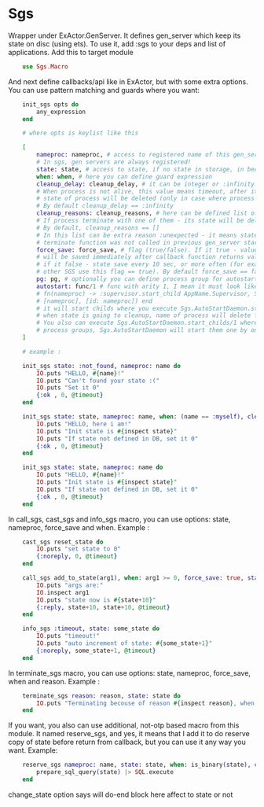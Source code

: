 Sgs
===

Wrapper under ExActor.GenServer. It defines gen_server which keep its state on disc (using ets). To use it, add :sgs to your deps and list of applications. Add this to target module

```elixir
	use Sgs.Macro
```

And next define callbacks/api like in ExActor, but with some extra options. You can use pattern matching and guards where you want:

```elixir
	init_sgs opts do
		any_expression
	end

	# where opts is keylist like this

	[
		nameproc: nameproc, # access to registered name of this gen_server. 
		# In sgs, gen servers are always registered!
		state: state, # access to state, if no state in storage, in becomes :not_found
		when: when, # here you can define guard expression
		cleanup_delay: cleanup_delay, # it can be integer or :infinity. 
		# When process is not alive, this value means timeout, after it reached - 
		# state of process will be deleted (only in case where process not alive now).
		# By default cleanup_delay == :infinity
		cleanup_reasons: cleanup_reasons, # here can be defined list of reasons of termination. 
		# If process terminate with one of them - its state will be deleted immediately. 
		# By default, cleanup_reasons == []
		# In this list can be extra reason :unexpected - it means state cleanup in case of
		# terminate function was not called in previous gen_server start.
		force_save: force_save, # flag (true/false). If it true - value of state
		# will be saved immediately after callback function returns value
		# if it false - state save every 10 sec, or more often (for example if
		# other SGS use this flag == true). By default force_save == false
		pg: pg, # optionally you can define process group for autostart. 
		autostart: func/1 # func with arity 1, I mean it must look like:
		# fn(nameproc) -> :supervisor.start_child AppName.Supervisor, Supervisor.Spec.worker(ModuleName, 
		# [nameproc], [id: nameproc]) end
		# it will start childs where you execute Sgs.AutoStartDaemon.start_childs/0
		# when state is going to cleanup, name of process will delete from AutoStartDaemon
		# You also can execute Sgs.AutoStartDaemon.start_childs/1 where arg - list of 
		# process groups, Sgs.AutoStartDaemon will start them one by one
	]

	# example :

	init_sgs state: :not_found, nameproc: name do
		IO.puts "HELLO, #{name}!"
		IO.puts "Can't found your state :("
		IO.puts "Set it 0"
		{:ok , 0, @timeout}
	end

	init_sgs state: state, nameproc: name, when: (name == :myself), cleanup_reasons: [:unexpected] do
		IO.puts "HELLO, here i am!"
		IO.puts "Init state is #{inspect state}"
		IO.puts "If state not defined in DB, set it 0"
		{:ok , 0, @timeout}
	end

	init_sgs state: state, nameproc: name do
		IO.puts "HELLO, #{name}!"
		IO.puts "Init state is #{inspect state}"
		IO.puts "If state not defined in DB, set it 0"
		{:ok , 0, @timeout}
	end

```

In call_sgs, cast_sgs and info_sgs macro, you can use options: state, nameproc, force_save and when. Example :

```elixir
	cast_sgs reset_state do
		IO.puts "set state to 0"
		{:noreply, 0, @timeout}
	end

	call_sgs add_to_state(arg1), when: arg1 >= 0, force_save: true, state: state do
		IO.puts "args are:"
		IO.inspect arg1
		IO.puts "state now is #{state+10}"
		{:reply, state+10, state+10, @timeout}
	end

	info_sgs :timeout, state: some_state do
		IO.puts "timeout!"
		IO.puts "auto increment of state: #{some_state+1}"
		{:noreply, some_state+1, @timeout}
	end
```

In terminate_sgs macro, you can use options: state, nameproc, force_save, when and reason. Example :

```elixir
	terminate_sgs reason: reason, state: state do
		IO.puts "Terminating becouse of reason #{inspect reason}, when state was #{inspect state}"
	end
```

If you want, you also can use additional, not-otp based macro from this module. It named reserve_sgs, and yes, it means that I add it to do reserve copy of state before return from callback, but you can use it any way you want. Example:

```elixir
	reserve_sgs nameproc: name, state: state, when: is_binary(state), change_state: false do
		prepare_sql_query(state) |> SQL.execute
	end
```

change_state option says will do-end block here affect to state or not